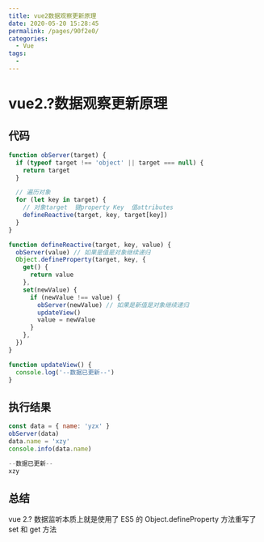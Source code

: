 ```yaml
---
title: vue2数据观察更新原理
date: 2020-05-20 15:28:45
permalink: /pages/90f2e0/
categories: 
  - Vue
tags: 
  - 
---
```

# vue2.?数据观察更新原理

## 代码

```JavaScript
function obServer(target) {
  if (typeof target !== 'object' || target === null) {
    return target
  }

  // 遍历对象
  for (let key in target) {
    // 对象target  键property Key  值attributes
    defineReactive(target, key, target[key])
  }
}

function defineReactive(target, key, value) {
  obServer(value) // 如果是值是对象继续递归
  Object.defineProperty(target, key, {
    get() {
      return value
    },
    set(newValue) {
      if (newValue !== value) {
        obServer(newValue) // 如果是新值是对象继续递归
        updateView()
        value = newValue
      }
    },
  })
}

function updateView() {
  console.log('--数据已更新--')
}
```

<!-- more -->

## 执行结果

```JavaScript
const data = { name: 'yzx' }
obServer(data)
data.name = 'xzy'
console.info(data.name)
```

```JavaScript
--数据已更新--
xzy
```

## 总结

vue 2.? 数据监听本质上就是使用了 ES5 的 Object.defineProperty 方法重写了 set 和 get 方法
